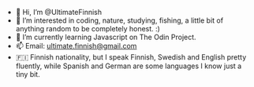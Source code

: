 - 👋 Hi, I’m @UltimateFinnish
- 👀 I’m interested in coding, nature, studying, fishing, a little bit of anything random to be completely honest. :)
- 🌱 I’m currently learning Javascript on The Odin Project.
- 📫 Email: ultimate.finnish@gmail.com
- 🇫🇮 Finnish nationality, but I speak Finnish, Swedish and English pretty fluently, while Spanish and German are some languages I know just a tiny bit.
<!---
UltimateFinnish/UltimateFinnish is a ✨ special ✨ repository because its `README.md` (this file) appears on your GitHub profile.
You can click the Preview link to take a look at your changes.
--->

